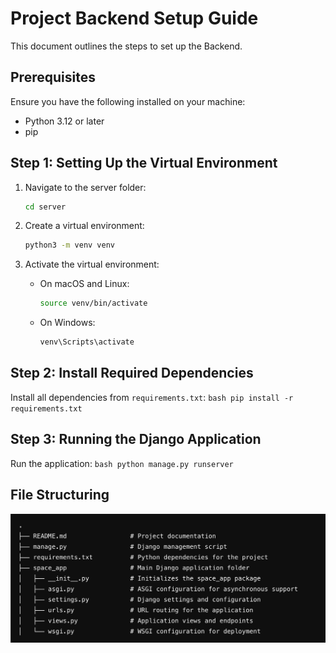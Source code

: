 # Project Backend Setup Guide

This document outlines the steps to set up the Backend.

## Prerequisites

Ensure you have the following installed on your machine:

- Python 3.12 or later
- pip

## Step 1: Setting Up the Virtual Environment

1. Navigate to the server folder:
    ```bash
    cd server
    ```

2. Create a virtual environment:
    ```bash
    python3 -m venv venv
    ```

3. Activate the virtual environment:
    - On macOS and Linux:
      ```bash
      source venv/bin/activate
      ```
    - On Windows:
      ```bash
      venv\Scripts\activate
      ```

## Step 2: Install Required Dependencies

Install all dependencies from `requirements.txt`:
    ```bash
    pip install -r requirements.txt
    ```

## Step 3: Running the Django Application

Run the application:
    ```bash
    python manage.py runserver
    ```

## File Structuring

![alt text](image.jpeg)
